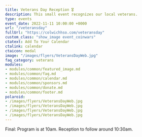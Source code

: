 ```yaml
---
title: Veterans Day Reception 🎖️
description: This small event recognizes our local veterans.
type: events
event_date: 2022-11-11 10:00:00 +0000
url: "/veteransday"
fullUrl: "https://colwichhso.com/veteransday"
custom_class: "show_image event_coinwars"
ctatext: Add To Your Calendar
ctalink: calendar
ctaicon: medal
image: "/images/flyers/VeteransDayWeb.jpg"
faq_category: veterans
modules:
- modules/common/featured_image.md
- modules/common/faq.md
- modules/common/calendar.md
- modules/common/sponsors.md
- modules/common/donate.md
- modules/common/footer.md
polaroid: 
- /images/flyers/VeteransDayWeb.jpg
- /images/flyers/VeteransDayWeb.jpg
- /images/flyers/VeteransDayWeb.jpg
- /images/flyers/VeteransDayWeb.jpg
---
```

Final: Program is at 10am. Reception to follow around 10:30am.